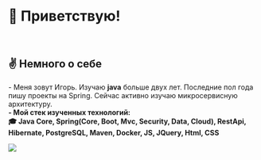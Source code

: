
<h1>👋 Приветствую!</h1>

<br>
<h2>✌️ Немного о себе </h2>
<p> - Меня зовут Игорь. Изучаю <b>java</b> больше двух лет. Последние пол года пишу проекты на Spring. Сейчас активно изучаю микросервисную архитектуру.
<br>
    <b>
    - Мой стек изученных технологий:<br>
       🎓 Java Core, Spring(Core, Boot, Mvc, Security, Data, Cloud), RestApi, Hibernate, PostgreSQL, Maven, Docker, JS, JQuery, Html, CSS 
    <b/>
    
</p>
</a> <a href="https://github.com/igornoroc/github-readme-stats"><img align="center" src="https://github-readme-stats.vercel.app/api/top-langs/?username=igornoroc&layout=compact&theme=buefy&hide_border=true" /></a>
    
<!---
IgorNoroc/IgorNoroc is a ✨ special ✨ repository because its `README.md` (this file) appears on your GitHub profile.
You can click the Preview link to take a look at your changes.
--->
